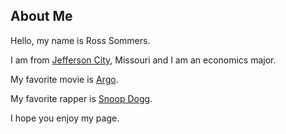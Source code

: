 ## About Me

Hello, my name is Ross Sommers. 

I am from [Jefferson City][jeff city], Missouri and I am an economics major. 

My favorite movie is [Argo](https://en.wikipedia.org/wiki/Argo_(2012_film)). 

My favorite rapper is [Snoop Dogg](https://snoopdogg.com/). 

I hope you enjoy my page. 

[jeff city]: https://github.com/ros4ry/ros4ry/blob/main/Jefferson%20City.md
